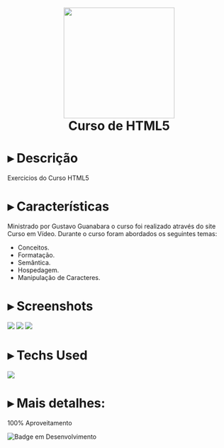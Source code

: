 <div align="center">
<h1> <img src="https://imgur.com/fHF5fu9.png" width="250px"><br/>Curso de HTML5</h1>
</div>


# ▸ Descrição
Exercicios do Curso HTML5

# ▸ Características
Ministrado por Gustavo Guanabara o curso foi realizado através do site Curso em Vídeo.
Durante o curso foram abordados os seguintes temas:
- Conceitos.
- Formatação.
- Semântica.
- Hospedagem.
- Manipulação de Caracteres.

# ▸ Screenshots
 <img src="https://imgur.com/NTVRvkN.png"> <img src="https://imgur.com/M8eCJa3.png">
 <img src="https://imgur.com/6MYRoU6.png">

# ▸ Techs Used
<a href="https://skillicons.dev">
  <img src="https://skillicons.dev/icons?i=html,css,js" />
</a>
      
# ▸ Mais detalhes:
100% Aproveitamento

![Badge em Desenvolvimento](http://img.shields.io/static/v1?label=curso&message=concluido&color=GREEN&style=for-the-badge)<br>
